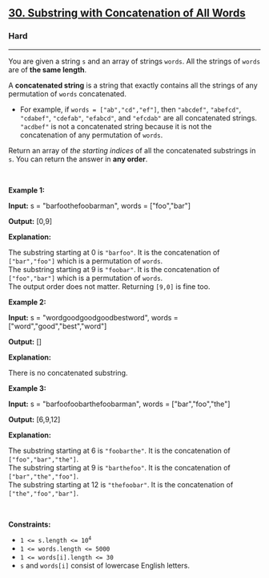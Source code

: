 <h2><a href="https://leetcode.com/problems/substring-with-concatenation-of-all-words">30. Substring with Concatenation of All Words</a></h2><h3>Hard</h3><hr><p>You are given a string <code>s</code> and an array of strings <code>words</code>. All the strings of <code>words</code> are of <strong>the same length</strong>.</p>

<p>A <strong>concatenated string</strong>&nbsp;is a string that exactly contains all the strings of any permutation of <code>words</code> concatenated.</p>

<ul>
	<li>For example, if <code>words = [&quot;ab&quot;,&quot;cd&quot;,&quot;ef&quot;]</code>, then <code>&quot;abcdef&quot;</code>, <code>&quot;abefcd&quot;</code>, <code>&quot;cdabef&quot;</code>, <code>&quot;cdefab&quot;</code>, <code>&quot;efabcd&quot;</code>, and <code>&quot;efcdab&quot;</code> are all concatenated strings. <code>&quot;acdbef&quot;</code> is not a concatenated string because it is not the concatenation of any permutation of <code>words</code>.</li>
</ul>

<p>Return an array of&nbsp;<em>the starting indices</em> of all the concatenated substrings in<em> </em><code>s</code>. You can return the answer in <strong>any order</strong>.</p>

<p>&nbsp;</p>
<p><strong class="example">Example 1:</strong></p>

<div class="example-block">
<p><strong>Input:</strong> <span class="example-io">s = &quot;barfoothefoobarman&quot;, words = [&quot;foo&quot;,&quot;bar&quot;]</span></p>

<p><strong>Output:</strong> <span class="example-io">[0,9]</span></p>

<p><strong>Explanation:</strong></p>

<p>The substring starting at 0 is <code>&quot;barfoo&quot;</code>. It is the concatenation of <code>[&quot;bar&quot;,&quot;foo&quot;]</code> which is a permutation of <code>words</code>.<br />
The substring starting at 9 is <code>&quot;foobar&quot;</code>. It is the concatenation of <code>[&quot;foo&quot;,&quot;bar&quot;]</code> which is a permutation of <code>words</code>.<br />
The output order does not matter. Returning <code>[9,0]</code> is fine too.</p>
</div>

<p><strong class="example">Example 2:</strong></p>

<div class="example-block">
<p><strong>Input:</strong> <span class="example-io">s = &quot;wordgoodgoodgoodbestword&quot;, words = [&quot;word&quot;,&quot;good&quot;,&quot;best&quot;,&quot;word&quot;]</span></p>

<p><strong>Output:</strong> <span class="example-io">[]</span></p>

<p><strong>Explanation:</strong></p>

<p>There is no concatenated substring.</p>
</div>

<p><strong class="example">Example 3:</strong></p>

<div class="example-block">
<p><strong>Input:</strong> <span class="example-io">s = &quot;barfoofoobarthefoobarman&quot;, words = [&quot;bar&quot;,&quot;foo&quot;,&quot;the&quot;]</span></p>

<p><strong>Output:</strong> <span class="example-io">[6,9,12]</span></p>

<p><strong>Explanation:</strong></p>

<p>The substring starting at 6 is <code>&quot;foobarthe&quot;</code>. It is the concatenation of <code>[&quot;foo&quot;,&quot;bar&quot;,&quot;the&quot;]</code>.<br />
The substring starting at 9 is <code>&quot;barthefoo&quot;</code>. It is the concatenation of <code>[&quot;bar&quot;,&quot;the&quot;,&quot;foo&quot;]</code>.<br />
The substring starting at 12 is <code>&quot;thefoobar&quot;</code>. It is the concatenation of <code>[&quot;the&quot;,&quot;foo&quot;,&quot;bar&quot;]</code>.</p>
</div>

<p>&nbsp;</p>
<p><strong>Constraints:</strong></p>

<ul>
	<li><code>1 &lt;= s.length &lt;= 10<sup>4</sup></code></li>
	<li><code>1 &lt;= words.length &lt;= 5000</code></li>
	<li><code>1 &lt;= words[i].length &lt;= 30</code></li>
	<li><code>s</code> and <code>words[i]</code> consist of lowercase English letters.</li>
</ul>
